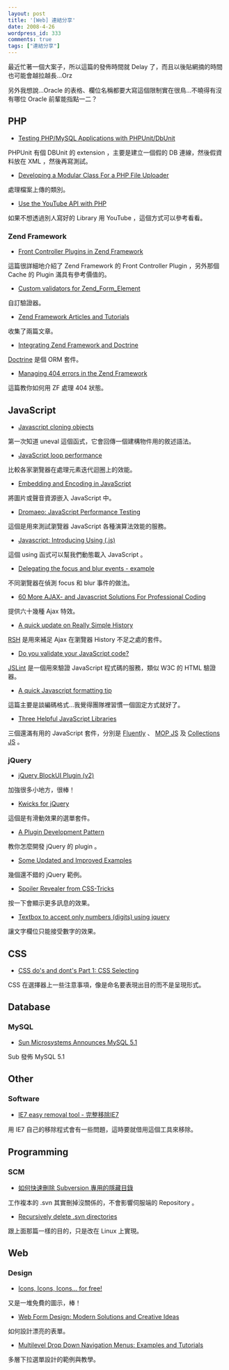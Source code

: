 ```yaml
---
layout: post
title: '[Web] 連結分享'
date: 2008-4-26
wordpress_id: 333
comments: true
tags: ["連結分享"]
---
```


最近忙著一個大案子，所以這篇的發佈時間就 Delay 了，而且以後貼網摘的時間也可能會越拉越長...Orz  

另外我想說...Oracle 的表格、欄位名稱都要大寫這個限制實在很鳥...不曉得有沒有哪位 Oracle 前輩能指點一二？ 

<!--more-->

## PHP

* [Testing PHP/MySQL Applications with PHPUnit/DbUnit](http://sebastian-bergmann.de/archives/773-Testing-PHPMySQL-Applications-with-PHPUnitDbUnit.html)

PHPUnit 有個 DBUnit 的 extension ，主要是建立一個假的 DB 連線，然後假資料放在 XML ，然後再寫測試。 

* [Developing a Modular Class For a PHP File Uploader](http://www.devshed.com/c/a/PHP/Developing-a-Modular-Class-For-a-PHP-File-Uploader/) 

處理檔案上傳的類別。

* [Use the YouTube API with PHP](http://www.ibm.com/developerworks/xml/library/x-youtubeapi/?ca=dgr-jw64x-youtubeapi&amp;S_TACT=105AGX59&amp;S_CMP=GRsitejw64) 

如果不想透過別人寫好的 Library 用 YouTube ，這個方式可以參考看看。 



### Zend Framework

* [Front Controller Plugins in Zend Framework](http://devzone.zend.com/article/3372-Front-Controller-Plugins-in-Zend-Framework) 

這篇很詳細地介紹了 Zend Framework 的 Front Controller Plugin ，另外那個 Cache 的 Plugin 滿具有參考價值的。 

* [Custom validators for Zend_Form_Element](http://cogo.wordpress.com/2008/04/16/custom-validators-for-zend_form_element/)

自訂驗證器。

* [Zend Framework Articles and Tutorials](http://devzone.zend.com/article/3409-Zend-Framework-Articles-and-Tutorials)

收集了兩篇文章。 

* [Integrating Zend Framework and Doctrine](http://ruben.savanne.be/articles/integrating-zend-framework-and-doctrine)

[Doctrine](http://www.phpdoctrine.org/) 是個 ORM 套件。 

* [Managing 404 errors in the Zend Framework](http://www.bigroom.co.uk/blog/managing-404-errors-in-the-zend-framework)

這篇教你如何用 ZF 處理 404 狀態。 



## JavaScript
* [Javascript cloning objects](http://www.thespanner.co.uk/2008/04/10/javascript-cloning-objects/) 

第一次知道 uneval 這個函式，它會回傳一個建構物件用的敘述語法。 

* [JavaScript loop performance](http://www.robertnyman.com/2008/04/11/javascript-loop-performance/) 

比較各家瀏覽器在處理元素迭代迴圈上的效能。

* [Embedding and Encoding in JavaScript](http://ejohn.org/blog/embedding-and-encoding-in-javascript/) 

將圖片或聲音資源嵌入 JavaScript 中。 

* [ Dromaeo: JavaScript Performance Testing](http://ejohn.org/blog/dromaeo-javascript-performance-testing/)

這個是用來測試瀏覽器 JavaScript 各種演算法效能的服務。 

* [Javascript: Introducing Using (.js)](http://www.jondavis.net/blog/post/2008/04/Javascript-Introducing-Using-(js).aspx) 

這個 using 函式可以幫我們動態載入 JavaScript 。 

* [Delegating the focus and blur events - example](http://www.quirksmode.org/focusblurexample.html)

不同瀏覽器在偵測 focus 和 blur 事件的做法。 

* [60 More AJAX- and Javascript Solutions For Professional Coding](http://www.smashingmagazine.com/2008/04/15/60-more-ajax-and-javascript-solutions-for-professional-coding/)

提供六十幾種 Ajax 特效。 

* [A quick update on Really Simple History](http://blogs.pathf.com/agileajax/2008/04/a-quick-update.html) 

[RSH](http://code.google.com/p/reallysimplehistory/) 是用來補足 Ajax 在瀏覽器 History 不足之處的套件。 

* [Do you validate your JavaScript code?](http://www.robertnyman.com/2008/04/17/do-you-validate-your-javascript-code/)

[JSLint](http://www.jslint.com/) 是一個用來驗證 JavaScript 程式碼的服務，類似 W3C 的 HTML 驗證器。 

* [A quick Javascript formatting tip](http://www.bofh.org.uk/articles/2008/04/16/a-quick-javascript-formatting-tip)

這篇主要是談編碼格式...我覺得團隊裡習慣一個固定方式就好了。

* [Three Helpful JavaScript Libraries](http://ajaxian.com/archives/three-helpful-javascript-libraries)

三個還滿有用的 JavaScript 套件，分別是 [Fluently](http://github.com/osteele/fluently) 、 [MOP JS](http://github.com/osteele/mop-js) 及 [Collections JS](http://github.com/osteele/collections-js) 。 



### jQuery

* [jQuery BlockUI Plugin (v2)](http://www.malsup.com/jquery/block/)

加強很多小地方，很棒！

* [Kwicks for jQuery](http://www.jeremymartin.name/projects.php?project=kwicks)

這個是有滑動效果的選單套件。

* [A Plugin Development Pattern](http://www.learningjquery.com/2007/10/a-plugin-development-pattern)

教你怎麼開發 jQuery 的 plugin 。 

* [Some Updated and Improved Examples](http://css-tricks.com/some-updated-and-improved-examples/)

幾個還不錯的 jQuery 範例。

* [Spoiler Revealer from CSS-Tricks](http://css-tricks.com/examples/SpoilerRevealer/)

按一下會顯示更多訊息的效果。

* [Textbox to accept only numbers (digits) using jquery](http://roshanbh.com.np/2008/04/textbox-accept-only-numbers-digits.html) 

讓文字欄位只能接受數字的效果。



## CSS

* [CSS do's and dont's Part 1: CSS Selecting](http://cssglobe.com/post/1539/css-dos-and-donts-part-1-css-selecting) 

CSS 在選擇器上一些注意事項，像是命名要表現出目的而不是呈現形式。 



## Database

### MySQL

* [ Sun Microsystems Announces MySQL 5.1](http://www.mysql.com/news-and-events/press-release/release_2008_14.html)

Sub 發佈 MySQL 5.1 



## Other

###  Software

* [IE7 easy removal tool - 完整移除IE7](http://www.freegroup.org/ie7-easy-removal-tool-%e5%ae%8c%e6%95%b4%e7%a7%bb%e9%99%a4ie7) 

用 IE7 自己的移除程式會有一些問題，這時要就借用這個工具來移除。 



## Programming

### SCM

* [如何快速刪除 Subversion 專用的隱藏目錄](http://blog.miniasp.com/post/2008/04/Remove-Subversion-Folders-using-Shell-Command.aspx) 

工作複本的 .svn 其實刪掉沒關係的，不會影響伺服端的 Repository 。 

* [Recursively delete .svn directories](http://www.anyexample.com/linux_bsd/bash/recursively_delete__svn_directories.xml)

跟上面那篇一樣的目的，只是改在 Linux 上實現。 



## Web

###  Design

* [Icons, Icons, Icons… for free!](http://code-inside.de/blog-in/2008/04/15/icons-icons-icons-for-free/)

又是一堆免費的圖示，棒！

* [Web Form Design: Modern Solutions and Creative Ideas](http://www.smashingmagazine.com/2008/04/17/web-form-design-modern-solutions-and-creative-ideas/)

如何設計漂亮的表單。

* [Multilevel Drop Down Navigation Menus: Examples and Tutorials](http://www.noupe.com/css/multilevel-drop-down-navigation-menus-examples-and-tutorials.html) 

多層下拉選單設計的範例與教學。


